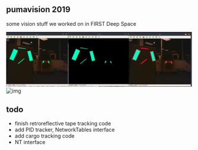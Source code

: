pumavision 2019
---
some vision stuff we worked on in FIRST Deep Space

![img](resources/ls_pipeline.jpeg)
![img](resources/cargo_pipeline.jpeg)

todo
---
 - finish retroreflective tape tracking code
  - add PID tracker, NetworkTables interface
 - add cargo tracking code
  - NT interface
